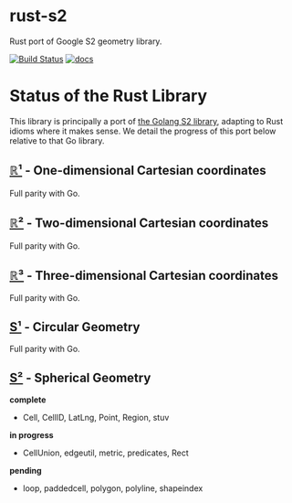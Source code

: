# rust-s2

Rust port of Google S2 geometry library.

[![Build Status](https://travis-ci.org/yjh0502/rust-s2.svg?branch=master)](https://travis-ci.org/yjh0502/rust-s2)
[![docs](https://docs.rs/s2/badge.svg)](https://docs.rs/s2/0.0.10/s2/)

# Status of the Rust Library

This library is principally a port of [the Golang S2
library](https://github.com/golang/geo), adapting to Rust idioms where it makes sense.
We detail the progress of this port below relative to that Go library.

## [ℝ¹](https://docs.rs/s2/~0/s2/r1/) - One-dimensional Cartesian coordinates

Full parity with Go.

## [ℝ²](https://docs.rs/s2/~0/s2/r2/) - Two-dimensional Cartesian coordinates

Full parity with Go.

## [ℝ³](https://docs.rs/s2/~0/s2/r3/) - Three-dimensional Cartesian coordinates

Full parity with Go.

## [S¹](https://docs.rs/s2/~0/s2/s1/) - Circular Geometry

Full parity with Go.

## [S²](https://docs.rs/s2/~0/s2/s2/) - Spherical Geometry

**complete**

 - Cell, CellID, LatLng, Point, Region, stuv

**in progress**

 - CellUnion, edgeutil, metric, predicates, Rect

**pending**

 - loop, paddedcell, polygon, polyline, shapeindex

